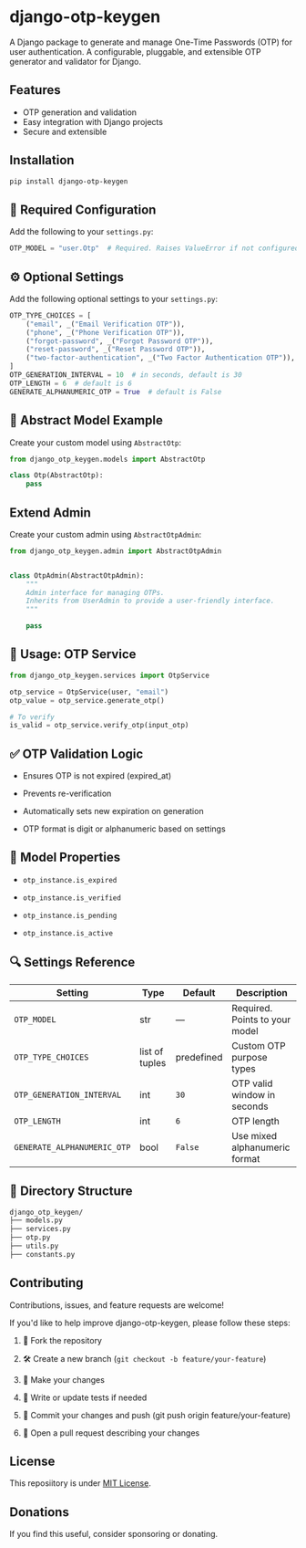 # django-otp-keygen

A Django package to generate and manage One-Time Passwords (OTP) for user
authentication. A configurable, pluggable, and extensible OTP generator and validator
for Django.

## Features

- OTP generation and validation
- Easy integration with Django projects
- Secure and extensible

## Installation

```bash
pip install django-otp-keygen
```

## 🔧 Required Configuration

Add the following to your `settings.py`:

```python
OTP_MODEL = "user.Otp"  # Required. Raises ValueError if not configured
```

## ⚙️ Optional Settings

Add the following optional settings to your `settings.py`:

```python
OTP_TYPE_CHOICES = [
    ("email", _("Email Verification OTP")),
    ("phone", _("Phone Verification OTP")),
    ("forgot-password", _("Forgot Password OTP")),
    ("reset-password", _("Reset Password OTP")),
    ("two-factor-authentication", _("Two Factor Authentication OTP")),
]
OTP_GENERATION_INTERVAL = 10  # in seconds, default is 30
OTP_LENGTH = 6  # default is 6
GENERATE_ALPHANUMERIC_OTP = True  # default is False
```

## 🧱 Abstract Model Example

Create your custom model using `AbstractOtp`:

```python
from django_otp_keygen.models import AbstractOtp

class Otp(AbstractOtp):
    pass
```

## Extend Admin

Create your custom admin using `AbstractOtpAdmin`:

```python
from django_otp_keygen.admin import AbstractOtpAdmin


class OtpAdmin(AbstractOtpAdmin):
    """
    Admin interface for managing OTPs.
    Inherits from UserAdmin to provide a user-friendly interface.
    """

    pass
```

## 🔐 Usage: OTP Service

```python
from django_otp_keygen.services import OtpService

otp_service = OtpService(user, "email")
otp_value = otp_service.generate_otp()

# To verify
is_valid = otp_service.verify_otp(input_otp)
```

## ✅ OTP Validation Logic

- Ensures OTP is not expired (expired_at)

- Prevents re-verification

- Automatically sets new expiration on generation

- OTP format is digit or alphanumeric based on settings

## 🧪 Model Properties

- `otp_instance.is_expired`

- `otp_instance.is_verified`

- `otp_instance.is_pending`

- `otp_instance.is_active`

## 🔍 Settings Reference

| Setting                     | Type           | Default    | Description                    |
| --------------------------- | -------------- | ---------- | ------------------------------ |
| `OTP_MODEL`                 | str            | —          | Required. Points to your model |
| `OTP_TYPE_CHOICES`          | list of tuples | predefined | Custom OTP purpose types       |
| `OTP_GENERATION_INTERVAL`   | int            | `30`       | OTP valid window in seconds    |
| `OTP_LENGTH`                | int            | `6`        | OTP length                     |
| `GENERATE_ALPHANUMERIC_OTP` | bool           | `False`    | Use mixed alphanumeric format  |

## 📁 Directory Structure

```bash
django_otp_keygen/
├── models.py
├── services.py
├── otp.py
├── utils.py
├── constants.py
```

## Contributing

Contributions, issues, and feature requests are welcome!

If you'd like to help improve django-otp-keygen, please follow these steps:

1. 🍴 Fork the repository

2. 🛠️ Create a new branch (`git checkout -b feature/your-feature`)

3. 💾 Make your changes

4. 🧪 Write or update tests if needed

5. 📩 Commit your changes and push (git push origin feature/your-feature)

6. 📝 Open a pull request describing your changes

## License

This reposiitory is under [MIT License](./LICENCE).

## Donations

If you find this useful, consider sponsoring or donating.
